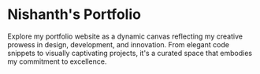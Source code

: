 # Nishanth's Portfolio
 Explore my portfolio website as a dynamic canvas reflecting my creative prowess in design, development, and innovation. From elegant code snippets to visually captivating projects, it's a curated space that embodies my commitment to excellence.

